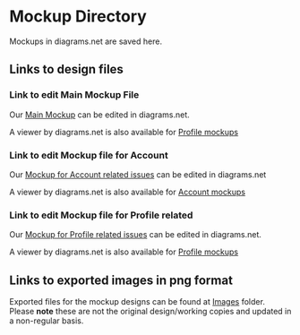 # Mockup Directory
Mockups in diagrams.net are saved here.

## Links to design files

### Link to edit Main Mockup File
Our [Main Mockup](https://app.diagrams.net/?src=about#Hbounswe%2Fbounswe2023group2%2Fmain%2Fmockups%2FMainOperationsMockup.drawio) can be edited in diagrams.net.

A viewer by diagrams.net is also available for [Profile mockups](https://viewer.diagrams.net/?highlight=0000ff&nav=1&page-id=UiV434TyMnL8IexqwZSg&title=ProfileMockup.drawio#Uhttps%3A%2F%2Fraw.githubusercontent.com%2Fbounswe%2Fbounswe2023group2%2Fmain%2Fmockups%2FProfileMockup.drawio)

### Link to edit Mockup file for Account
Our [Mockup for Account related issues](https://app.diagrams.net/?src=about#Hbounswe%2Fbounswe2023group2%2Fmain%2Fmockups%2FAccount%20Mockups.drawio) can be edited in diagrams.net

A viewer by diagrams.net is also available for [Account mockups](https://viewer.diagrams.net/?tags=%7B%7D&highlight=0000ff&layers=1&nav=1&title=Account%20Mockups.drawio#Uhttps%3A%2F%2Fraw.githubusercontent.com%2Fbounswe%2Fbounswe2023group2%2Fmain%2Fmockups%2FAccount%2520Mockups.drawio)

### Link to edit Mockup file for Profile related 
Our [Mockup for Profile related issues](https://app.diagrams.net/?src=about#Hbounswe%2Fbounswe2023group2%2Fmain%2Fmockups%2FProfileMockup.drawio) can be edited in diagrams.net.

A viewer by diagrams.net is also available for [Profile mockups](https://viewer.diagrams.net/?highlight=0000ff&nav=1&page-id=UiV434TyMnL8IexqwZSg&title=ProfileMockup.drawio#Uhttps%3A%2F%2Fraw.githubusercontent.com%2Fbounswe%2Fbounswe2023group2%2Fmain%2Fmockups%2FProfileMockup.drawio)

## Links to exported images in png format
Exported files for the mockup designs can be found at [Images](images) folder. Please **note** these are not the original design/working copies and updated in a non-regular basis.
